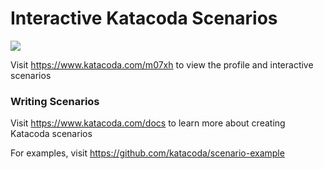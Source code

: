 # Interactive Katacoda Scenarios

[![](http://shields.katacoda.com/katacoda/m07xh/count.svg)](https://www.katacoda.com/m07xh "Get your profile on Katacoda.com")

Visit https://www.katacoda.com/m07xh to view the profile and interactive scenarios

### Writing Scenarios
Visit https://www.katacoda.com/docs to learn more about creating Katacoda scenarios

For examples, visit https://github.com/katacoda/scenario-example
